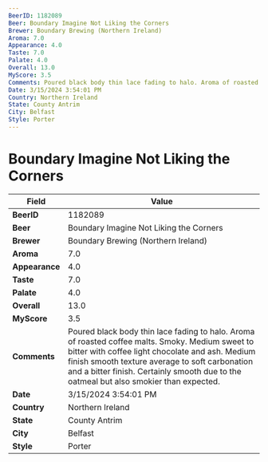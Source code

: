 ```yaml
---
BeerID: 1182089
Beer: Boundary Imagine Not Liking the Corners
Brewer: Boundary Brewing (Northern Ireland)
Aroma: 7.0
Appearance: 4.0
Taste: 7.0
Palate: 4.0
Overall: 13.0
MyScore: 3.5
Comments: Poured black body thin lace fading to halo. Aroma of roasted coffee malts. Smoky. Medium sweet to bitter with coffee light chocolate and ash. Medium finish smooth texture average to soft carbonation and a bitter finish. Certainly smooth due to the oatmeal but also smokier than expected.
Date: 3/15/2024 3:54:01 PM
Country: Northern Ireland
State: County Antrim
City: Belfast
Style: Porter
---
```


# Boundary Imagine Not Liking the Corners 

| Field         | Value |
|---------------|-------|
| **BeerID** | 1182089 |
| **Beer** | Boundary Imagine Not Liking the Corners  |
| **Brewer** | Boundary Brewing (Northern Ireland) |
| **Aroma** | 7.0 |
| **Appearance** | 4.0 |
| **Taste** | 7.0 |
| **Palate** | 4.0 |
| **Overall** | 13.0 |
| **MyScore** | 3.5 |
| **Comments** | Poured black body thin lace fading to halo. Aroma of roasted coffee malts. Smoky. Medium sweet to bitter with coffee light chocolate and ash. Medium finish smooth texture average to soft carbonation and a bitter finish. Certainly smooth due to the oatmeal but also smokier than expected. |
| **Date** | 3/15/2024 3:54:01 PM |
| **Country** | Northern Ireland |
| **State** | County Antrim |
| **City** | Belfast |
| **Style** | Porter |
